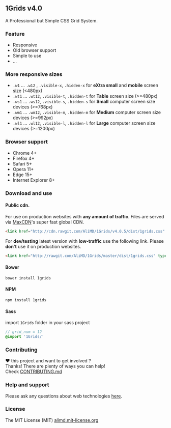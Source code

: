 ## 1Grids v4.0
A Professional but Simple CSS Grid System.   

### Feature
* Responsive
* Old browser support
* Simple to use
* ...

### More responsive sizes
* `.w1`  ... `.w12` , `.visible-x`, `.hidden-x` for **eXtra small** and **mobile** screen size (<480px)
* `.wt1` ... `.wt12`, `.visible-t`, `.hidden-t` for **Table** screen size (>=480px)
* `.ws1` ... `.ws12`, `.visible-s`, `.hidden-s` for **Small** computer screen size devices (>=768px)
* `.wm1` ... `.wm12`, `.visible-m`, `.hidden-m` for **Medium** computer screen size devices (>=992px)
* `.wl1` ... `.wl12`, `.visible-l`, `.hidden-l` for **Large** computer screen size devices (>=1200px)

### Browser support
* Chrome 4+
* Firefox 4+
* Safari 5+
* Opera 11+
* Edge 15+
* Internet Explorer 8+

### Download and use

#### Public cdn.  
For use on production websites with **any amount of traffic**. Files are served via [MaxCDN](http://www.maxcdn.com/)'s super fast global CDN.  
```html
<link href="http://cdn.rawgit.com/AliMD/1Grids/v4.0.5/dist/1grids.css" type="text/css" rel="stylesheet" />
```

For **dev/testing** latest version with **low-traffic** use the following link. Please **don't** use it on production websites.  
```html
<link href="http://rawgit.com/AliMD/1Grids/master/dist/1grids.css" type="text/css" rel="stylesheet" />
```

#### Bower
```shell
bower install 1grids
```

#### NPM
```shell
npm install 1grids
```

#### Sass
import `1Grids` folder in your sass project
```scss
// grid_num = 12
@import '1Grids/'
```

### Contributing
**♥** this project and want to get involved ?  
Thanks! There are plenty of ways you can help!  
Check [CONTRIBUTING.md](./CONTRIBUTING.md)

### Help and support
Please ask any questions about web technologies [here](http://github.com/AliMD/1Tuts/issues).

### License
The MIT License (MIT) [alimd.mit-license.org](http://alimd.mit-license.org)
